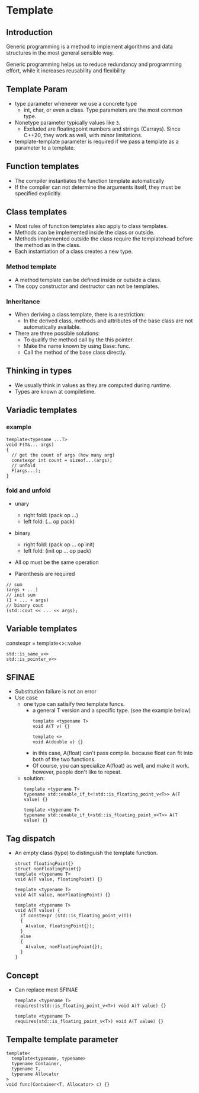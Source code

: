 # Template

## Introduction

Generic programming is a method to implement algorithms and data structures in the most general sensible way.

Generic programming helps us to reduce redundancy and programming effort, while it increases reusability and flexibility

## Template Param

* type parameter whenever we use a concrete type
    * int, char, or even a class. Type parameters are the most common type.
* None­type parameter typically values like `3`. 
    * Excluded are floating­point numbers and strings (C­arrays). Since C++20, they work as well, with minor limitations.
* template­-template parameter is required if we pass a template as a parameter to a template.

## Function templates

* The compiler instantiates the function template automatically
* If the compiler can not determine the arguments itself,
they must be specified explicitly.

## Class templates

* Most rules of function templates also apply to class templates.
* Methods can be implemented inside the class or outside.
* Methods implemented outside the class require the template­head before the method as in the class.
* Each instantiation of a class creates a new type.

### Method template

* A method template can be defined inside or outside a class.
* The copy constructor and destructor can not be templates.

### Inheritance

* When deriving a class template, there is a restriction:
  * In the derived class, methods and attributes of the base class
are not automatically available.
* There are three possible solutions:
  * To qualify the method call by the this pointer.
  * Make the name known by using Base<T>::func. 
  * Call the method of the base class directly.

## Thinking in types

* We usually think in values as they are computed during run­time.
* Types are known at compile­time.

## Variadic templates

### example
```
template<typename ...T>
void F(T&... args)
{
  // get the count of args (how many arg)
  constexpr int count = sizeof...(args);
  // unfold
  F(args...);
}
```

### fold and unfold
* unary
  * right fold: (pack op ...)
  * left fold: (... op pack)
* binary
  * right fold: (pack op ... op init)
  * left fold: (init op ... op pack)

* All op must be the same operation
* Parenthesis are required

```
// sum
(args + ...)
// init sum
(1 + ... + args)
// binary cout
(std::cout << ... << args);
```

## Variable templates

constexpr = template<>::value

```
std::is_same_v<>
std::is_pointer_v<>
```
## SFINAE
* Substitution failure is not an error
* Use case
  * one type can satisify two template funcs.
    * a general T version and a specific type. (see the example below)
      ```
      template <typename T>
      void A(T v) {}

      template <>
      void A(double v) {}
      ```
    * in this case, A(float) can't pass compile. because float can fit into both of the two functions.
    * Of course, you can specialize A(float) as well, and make it work. however, people don't like to repeat.
  * solution:
    ```
    template <typename T>
    typename std::enable_if_t<!std::is_floating_point_v<T>> A(T value) {}

    template <typename T>
    typename std::enable_if_t<std::is_floating_point_v<T>> A(T value) {}
    ```

## Tag dispatch

* An empty class (type) to distinguish the template function.
  ```
  struct floatingPoint{}
  struct nonFloatingPoint{}
  template <typename T>
  void A(T value, floatingPoint) {}

  template <typename T>
  void A(T value, nonFloatingPoint) {}

  template <typename T>
  void A(T value) {
    if constexpr (std::is_floating_point_v(T))
    {
      A(value, floatingPoint{});
    }
    else
    {
      A(value, nonFloatingPoint{});
    }
  }
  ```

## Concept
* Can replace most SFINAE
  ```
  template <typename T>
  requires(!std::is_floating_point_v<T>) void A(T value) {}

  template <typename T>
  requires(std::is_floating_point_v<T>) void A(T value) {}
  ```

## Tempalte template parameter
```
template<
  template<typename, typename>
  typename Container,
  typename T,
  typename Allocator
>
void func(Container<T, Allocator> c) {}
```